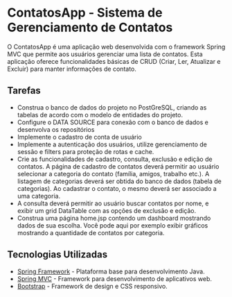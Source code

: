 # ContatosApp - Sistema de Gerenciamento de Contatos

O ContatosApp é uma aplicação web desenvolvida com o framework Spring MVC que permite aos usuários gerenciar uma lista de contatos. Esta aplicação oferece funcionalidades básicas de CRUD (Criar, Ler, Atualizar e Excluir) para manter informações de contato.

## Tarefas

- Construa o banco de dados do projeto no PostGreSQL, criando as tabelas de acordo com o modelo de entidades do projeto.
- Configure o DATA SOURCE para conexão com o banco de dados e desenvolva os repositórios
- Implemente o cadastro de conta de usuário
- Implemente a autenticação dos usuários, utilize gerenciamento de sessão e filters para proteção de rotas e cache.
- Crie as funcionalidades de cadastro, consulta, exclusão e edição de contatos. A página de cadastro de contatos deverá permitir ao usuário selecionar a categoria do contato (família, amigos, trabalho etc.). A listagem de categorias deverá ser obtida do banco de dados (tabela de categorias). Ao cadastrar o contato, o mesmo deverá ser associado a uma categoria.
- A consulta deverá permitir ao usuário buscar contatos por nome, e exibir um grid DataTable com as opções de exclusão e edição.
- Construa uma página home.jsp contendo um dashboard mostrando dados de sua escolha. Você pode aqui por exemplo exibir gráficos mostrando a quantidade de contatos por categoria.

## Tecnologias Utilizadas

- [Spring Framework](https://spring.io/projects/spring-framework) - Plataforma base para desenvolvimento Java.
- [Spring MVC](https://spring.io/guides/gs/serving-web-content/) - Framework para desenvolvimento de aplicativos web.
- [Bootstrap](https://getbootstrap.com/) - Framework de design e CSS responsivo.

